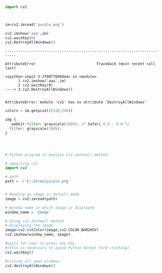 ```python
import cv2

 
```


```python
im=cv2.imread('purple.png')

```


```python
cv2.imshow('aaa',im)
cv2.waitKey(0)
cv2.DestroyAllWindows()
```


    ---------------------------------------------------------------------------

    AttributeError                            Traceback (most recent call last)

    <ipython-input-3-2f00f7689dea> in <module>
          1 cv2.imshow('aaa',im)
          2 cv2.waitKey(0)
    ----> 3 cv2.DestroyAllWindows()
    

    AttributeError: module 'cv2' has no attribute 'DestroyAllWindows'



```python
colors = im.getpixel((320,240))
```


```python
img {
  -webkit-filter: grayscale(100%); /* Safari 6.0 - 9.0 */
  filter: grayscale(100%);
}
```


```python


```


```python

```


```python

```


```python
# Python program to explain cv2.imshow() method

# importing cv2
import cv2

# path
path =  r'E:\Shree\purple.png'


# Reading an image in default mode
image = cv2.imread(path)

# Window name in which image is displayed
window_name = 'Image'

# Using cv2.imshow() method
# Displaying the image
image=cv2.cvtColor(image,cv2.COLOR_BGR2HSV)
cv2.imshow(window_name, image)

#waits for user to press any key
#(this is necessary to avoid Python kernel form crashing)
cv2.waitKey()

#closing all open windows
cv2.destroyAllWindows()
```


```python

```


```python

```


```python

```


```python

```


```python

```


```python

```


```python

```


```python

```


```python

```


```python

```


```python

```


```python

```


```python

```


```python

```


```python

```


```python

```


```python

```


```python

```


```python

```


```python

```


```python

```


```python

```


```python

```


```python

```


```python

```


```python

```


```python

```


```python

```


```python

```


```python

```


```python

```


```python

```


```python

```


```python

```


```python

```


```python

```


```python

```


```python

```


```python

```


```python

```


```python

```


```python

```


```python

```


```python

```


```python

```


```python

```


```python

```


```python

```


```python

```


```python

```


```python

```


```python

```


```python

```


```python

```


```python

```


```python

```


```python

```


```python

```


```python

```


```python

```


```python

```


```python

```


```python

```


```python

```


```python

```


```python

```


```python

```


```python

```


```python

```


```python

```


```python

```


```python

```


```python

```


```python

```


```python

```


```python

```


```python

```


```python

```
